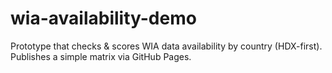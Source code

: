 # wia-availability-demo
Prototype that checks &amp; scores WIA data availability by country (HDX-first). Publishes a simple matrix via GitHub Pages.
